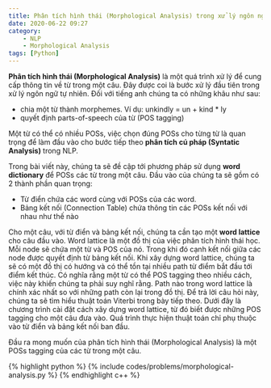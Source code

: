 ```yaml
---
title: Phân tích hình thái (Morphological Analysis) trong xử lý ngôn ngữ tự nhiên
date: 2020-06-22 09:27
category:
    - NLP
    - Morphological Analysis
tags: [Python]
---
```

**Phân tích hình thái (Morphological Analysis)** là một quá trình xử lý để cung cấp thông tin về từ
trong một câu. Đây được coi là bước xử lý đầu tiên trong xử lý ngôn ngữ tự nhiên. Đối với tiếng anh chúng ta có những khâu như sau:

- chia một từ thành morphemes. Ví dụ: unkindly = un + kind * ly
- quyết định parts-of-speech của từ (POS tagging)

Một từ có thể có nhiều POSs, việc chọn đúng POSs cho từng từ là quan trọng để làm đầu vào cho
bước tiếp theo **phân tích cú pháp (Syntatic Analysis)** trong NLP.

Trong bài viết này, chúng ta sẽ đề cập tới phương pháp sử dụng **word dictionary** để POSs các
từ trong một câu. Đầu vào của chúng ta sẽ gồm có 2 thành phần quan trọng:
- Từ điển chứa các word cùng với POSs của các word.
- Bảng kết nối (Connection Table) chứa thông tin các POSs kết nối với nhau như thế nào

Cho một câu, với từ điển và bảng kết nối, chúng ta cần tạo một **word lattice** cho câu đầu vào.
Word lattice là một đồ thị của việc phân tích hình thái học. Mỗi node sẽ chứa một từ và POS của nó.
Trong khi đó cạnh kết nối giữa các node được quyết định từ bảng kết nối. Khi xây dựng word lattice, chúng ta sẽ
có một đồ thị có hướng và có thể tồn tại nhiều path từ điểm bắt đầu tới điểm kết thúc.
Có nghĩa rằng một từ có thể POS tagging theo nhiều cách, việc này khiến chúng ta phải suy nghĩ rằng.
Path nào trong word lattice là chính xác nhất so với những path còn lại trong đồ thị. Để trả lời câu hỏi này,
chúng ta sẽ tìm hiểu thuật toán Viterbi trong bày tiếp theo. Dưới đây là chương trình cài đặt cách xây dựng
word lattice, từ đó biết được những POS tagging cho một câu đưa vào. Quá trình thực hiện thuật toán chỉ phụ
thuộc vào từ điển và bảng kết nối ban đầu.

Đầu ra mong muốn của phân tích hình thái (Morphological Analysis) là một POSs tagging của các từ trong một câu.

{% highlight python %}
{% include codes/problems/morphological-analysis.py %}
{% endhighlight c++ %}